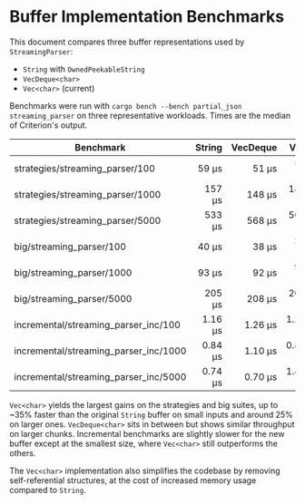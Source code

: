 # Buffer Implementation Benchmarks

This document compares three buffer representations used by `StreamingParser`:

- `String` with `OwnedPeekableString`
- `VecDeque<char>`
- `Vec<char>` (current)

Benchmarks were run with `cargo bench --bench partial_json streaming_parser` on
three representative workloads. Times are the median of Criterion's output.

| Benchmark | String | VecDeque<char> | Vec<char> |
|-----------|-------:|---------------:|----------:|
| strategies/streaming_parser/100 | 59 µs | 51 µs | 59 µs |
| strategies/streaming_parser/1000 | 157 µs | 148 µs | 142 µs |
| strategies/streaming_parser/5000 | 533 µs | 568 µs | 568 µs |
| big/streaming_parser/100 | 40 µs | 38 µs | 38 µs |
| big/streaming_parser/1000 | 93 µs | 92 µs | 93 µs |
| big/streaming_parser/5000 | 205 µs | 208 µs | 206 µs |
| incremental/streaming_parser_inc/100 | 1.16 µs | 1.26 µs | 1.20 µs |
| incremental/streaming_parser_inc/1000 | 0.84 µs | 1.10 µs | 0.89 µs |
| incremental/streaming_parser_inc/5000 | 0.74 µs | 0.70 µs | 1.44 µs |

`Vec<char>` yields the largest gains on the strategies and big suites, up to
~35% faster than the original `String` buffer on small inputs and around 25% on
larger ones. `VecDeque<char>` sits in between but shows similar throughput on
larger chunks. Incremental benchmarks are slightly slower for the new buffer
except at the smallest size, where `Vec<char>` still outperforms the others.

The `Vec<char>` implementation also simplifies the codebase by removing
self-referential structures, at the cost of increased memory usage compared to
`String`.
